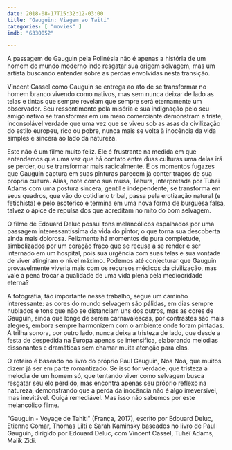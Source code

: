 ```yaml
---
date: 2018-08-17T15:32:12-03:00
title: "Gauguin: Viagem ao Taiti"
categories: [ "movies" ]
imdb: "6330052"

---
```

A passagem de Gauguin pela Polinésia não é apenas a história de um homem do mundo moderno indo resgatar sua origem selvagem, mas um artista buscando entender sobre as perdas envolvidas nesta transição.

Vincent Cassel como Gauguin se entrega ao ato de se transformar no homem branco vivendo como nativos, mas sem nunca deixar de lado as telas e tintas que sempre revelam que sempre será eternamente um observador. Seu ressentimento pela miséria e sua indignação pelo seu amigo nativo se transformar em um mero comerciante demonstram a triste, inconsolável verdade que uma vez que se viveu sob as asas da civilização do estilo europeu, rico ou pobre, nunca mais se volta à inocência da vida simples e sincera ao lado da natureza.

Este não é um filme muito feliz. Ele é frustrante na medida em que entendemos que uma vez que há contato entre duas culturas uma delas irá se perder, ou se transformar mais radicalmente. E os momentos fugazes que Gauguin captura em suas pinturas parecem já conter traços de sua própria cultura. Aliás, note como sua musa, Tehura, interpretada por Tuheï Adams com uma postura sincera, gentil e independente, se transforma em seus quadros, que vão do cotidiano tribal, passa pela erotização natural (e fetichista) e pelo esotérico e termina em uma nova forma de burguesa falsa, talvez o ápice de repulsa dos que acreditam no mito do bom selvagem.

O filme de Edouard Deluc possui tons melancólicos espalhados por uma passagem interessantíssima da vida do pintor, o que torna sua descoberta ainda mais dolorosa. Felizmente há momentos de pura completude, simbolizados por um coração fraco que se recusa a se render e ser internado em um hospital, pois sua urgência com suas telas e sua vontade de viver atingiram o nível máximo. Podemos até conjecturar que Gauguin provavelmente viveria mais com os recursos médicos da civilização, mas vale a pena trocar a qualidade de uma vida plena pela mediocridade eterna?

A fotografia, tão importante nesse trabalho, segue um caminho interessante: as cores do mundo selvagem são pálidas, em dias sempre nublados e tons que não se distanciam uns dos outros, mas as cores de Gauguin, ainda que longe de serem carnavalescas, por contrastes são mais alegres, embora sempre harmonizem com o ambiente onde foram pintadas. A trilha sonora, por outro lado, nunca deixa a tristeza de lado, que desde a festa de despedida na Europa apenas se intensifica, elaborando melodias dissonantes e dramáticas sem chamar muita atenção para elas.

O roteiro é baseado no livro do próprio Paul Gauguin, Noa Noa, que muitos dizem já ser em parte romantizado. Se isso for verdade, que tristeza a melodia de um homem só, que tentando viver como selvagem busca resgatar seu elo perdido, mas encontra apenas seu próprio reflexo na natureza, demonstrando que a perda da inocência não é algo irreversível, mas inevitável. Quiçá remediável. Mas isso não sabemos por este melancólico filme.

"Gauguin - Voyage de Tahiti" (França, 2017), escrito por Edouard Deluc, Etienne Comar, Thomas Lilti e Sarah Kaminsky baseados no livro de Paul Gauguin, dirigido por Edouard Deluc, com Vincent Cassel, Tuheï Adams, Malik Zidi.


